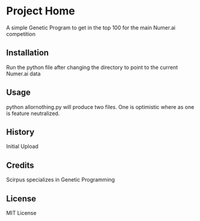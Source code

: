 # Project Home

A simple Genetic Program to get in the top 100 for the main Numer.ai competition

## Installation

Run the python file after changing the directory to point to the current Numer.ai data

## Usage

python allornothing.py will produce two files.  One is optimistic where as one is feature neutralized.

## History

Initial Upload

## Credits

Scirpus specializes in Genetic Programming

## License

MIT License
